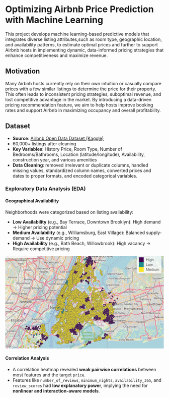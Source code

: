 # Optimizing Airbnb Price Prediction with Machine Learning

This project develops machine learning-based predictive models that integrates diverse listing attributes,such as room type, geographic location, and availability patterns, to estimate optimal prices and further to support Airbnb hosts in implementing dynamic, data-informed pricing strategies that enhance competitiveness and maximize revenue.

## Motivation

Many Airbnb hosts currently rely on their own intuition or casually compare prices with a few similar listings to determine the price for their property. This often leads to inconsistent pricing strategies, suboptimal revenue, and lost competitive advantage in the market.
By introducing a data-driven pricing recommendation feature, we aim to help hosts improve booking rates and support Airbnb in maximizing occupancy and overall profitability.

## Dataset

- **Source**: [Airbnb Open Data Dataset (Kaggle)](https://www.kaggle.com/datasets/arianazmoudeh/airbnbopendata/data)
- 60,000+ listings after cleaning
- **Key Variables**: History Price, Room Type, Number of Bedrooms/Bathrooms, Location (latitude/longitude), Availability, construction year, and various amenities
- **Data Cleaning**: removed irrelevant or duplicate columns, handled missing values, standardized column names, converted prices and dates to proper formats, and encoded categorical variables.

### Exploratory Data Analysis (EDA)

#### Geographical Availability
Neighborhoods were categorized based on listing availability:

- **Low Availability** (e.g., Bay Terrace, Downtown Brooklyn): High demand → Higher pricing potential
- **Medium Availability** (e.g., Williamsburg, East Village): Balanced supply-demand → Use dynamic pricing
- **High Availability** (e.g., Bath Beach, Willowbrook): High vacancy → Require competitive pricing
<p align="center">
  <img src="distribution map.png" width="600">
</p>

#### Correlation Analysis
- A correlation heatmap revealed **weak pairwise correlations** between most features and the target `price`.
- Features like `number_of_reviews`, `minimum_nights`, `availability_365`, and `review_scores` had **low explanatory power**, implying the need for **nonlinear and interaction-aware models**.
